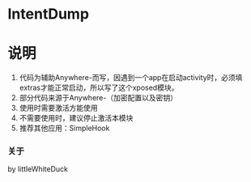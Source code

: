 # IntentDump
# 说明

1. 代码为辅助Anywhere-而写，因遇到一个app在启动activity时，必须填extras才能正常启动，所以写了这个xposed模块。
2. 部分代码来源于Anywhere-（加密配置以及密钥）
3. 使用时需要激活方能使用
4. 不需要使用时，建议停止激活本模块
5. 推荐其他应用：SimpleHook

### 关于

by littleWhiteDuck
